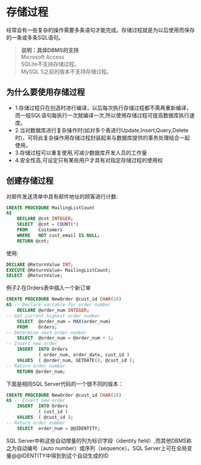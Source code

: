 # 存储过程

经常会有一些复杂的操作需要多条语句才能完成。存储过程就是为以后使用而保存的一条或多条SQL语句。

>**说明：具体DBMS的支持**<br>
Microsoft Access<br>
SQLite不支持存储过程。<br>
MySQL 5之前的版本不支持存储过程。

## 为什么要使用存储过程

- 1.存储过程只在创造时进行编译，以后每次执行存储过程都不需再重新编译，而一般SQL语句每执行一次就编译一次,所以使用存储过程可提高数据库执行速度。
- 2.当对数据库进行复杂操作时(如对多个表进行Update,Insert,Query,Delete时)，可将此复杂操作用存储过程封装起来与数据库提供的事务处理结合一起使用。
- 3.存储过程可以重复使用,可减少数据库开发人员的工作量
- 4.安全性高,可设定只有某些用户才具有对指定存储过程的使用权

## 创建存储过程

对邮件发送清单中具有邮件地址的顾客进行计数:

```sql
CREATE PROCEDURE MailingListCount
AS
    DECLARE @cnt INTEGER;
    SELECT  @cnt = COUNT(*)
    FROM    Customers
    WHERE   NOT cust_email IS NULL;
    RETURN @cnt;
```

使用:

```sql
DECLARE @ReturnValue INT;
EXECUTE @ReturnValue= MailingListCount;
SELECT  @ReturnValue;
```

例子2:在Orders表中插入一个新订单

```sql
CREATE PROCEDURE NewOrder @cust_id CHAR(10)
AS -- Declare variable for order number
    DECLARE @order_num INTEGER;
-- Get current highest order number
    SELECT  @order_num = MAX(order_num)
    FROM    Orders;
-- Determine next order number
    SELECT  @order_num = @order_num + 1;
-- Insert new order
    INSERT  INTO Orders
            ( order_num, order_date, cust_id )
    VALUES  ( @order_num, GETDATE(), @cust_id );
-- Return order number
    RETURN @order_num;
```

下面是相同SQL Server代码的一个很不同的版本：

```sql
CREATE PROCEDURE NewOrder @cust_id CHAR(10)
AS -- Insert new order
    INSERT  INTO Orders
            ( cust_id )
    VALUES  ( @cust_id );
-- Return order number
    SELECT  order_num = @@IDENTITY;
```
SQL Server中称这些自动增量的列为标识字段（identity field）,而其他DBMS称之为自动编号（auto number）或序列（sequence）。SQL Server上可在全局变量@@IDENTITY中得到到这个自动生成的ID